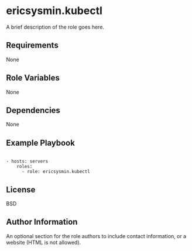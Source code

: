 # ericsysmin.kubectl

A brief description of the role goes here.

## Requirements

None

## Role Variables

None

## Dependencies

None

## Example Playbook

```

- hosts: servers
    roles:
      - role: ericsysmin.kubectl
```

## License

BSD

## Author Information

An optional section for the role authors to include contact information, or a website (HTML is not allowed).

